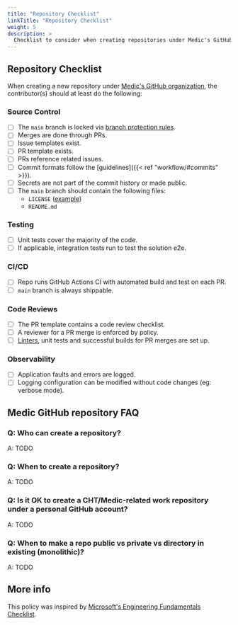 ```yaml
---
title: "Repository Checklist"
linkTitle: "Repository Checklist"
weight: 5
description: >
  Checklist to consider when creating repositories under Medic's GitHub account
---
```


## Repository Checklist
When creating a new repository under [Medic's GitHub organization](https://github.com/medic), the contributor(s) should at least do the following:

### Source Control
- [ ] The `main` branch is locked via [branch protection rules](https://docs.github.com/en/repositories/configuring-branches-and-merges-in-your-repository/managing-protected-branches/managing-a-branch-protection-rule).
- [ ] Merges are done through PRs.
- [ ] Issue templates exist.
- [ ] PR template exists.
- [ ] PRs reference related issues.
- [ ] Commit formats follow the [guidelines]({{< ref "workflow/#commits" >}}). 
- [ ] Secrets are not part of the commit history or made public.
- [ ] The `main` branch should contain the following files:
    - `LICENSE` ([example](https://github.com/medic/cht-core/blob/master/LICENSE))
    - `README.md`

### Testing
- [ ] Unit tests cover the majority of the code.
- [ ] If applicable, integration tests run to test the solution e2e.

### CI/CD
- [ ] Repo runs GitHub Actions CI with automated build and test on each PR.
- [ ] `main` branch is always shippable.

### Code Reviews
- [ ] The PR template contains a code review checklist.
- [ ] A reviewer for a PR merge is enforced by policy.
- [ ] [Linters](https://github.com/medic/eslint-config), unit tests and successful builds for PR merges are set up.

### Observability
- [ ] Application faults and errors are logged.
- [ ] Logging configuration can be modified without code changes (eg: verbose mode).

## Medic GitHub repository FAQ

### Q: Who can create a repository?
A: TODO

### Q: When to create a repository?
A: TODO

### Q: Is it OK to create a CHT/Medic-related work repository under a personal GitHub account?
A: TODO

### Q: When to make a repo public vs private vs directory in existing (monolithic)?
A: TODO

## More info

This policy was inspired by [Microsoft's Engineering Fundamentals Checklist](https://microsoft.github.io/code-with-engineering-playbook/ENG-FUNDAMENTALS-CHECKLIST/).